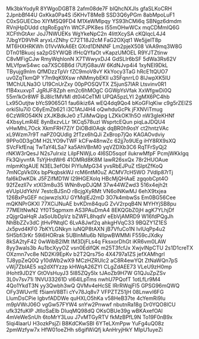 Mk3bkYodyR
8YWgoDGBT8
2afm08de7F
blQhcNXJIs
gfaSLKoCRH
2JpnbBf44U
GxKka0Pa4S
i5KHvT8MeB
SSD3Q6yPGm
8abMpoLuF1
C0xSGUECbo
XIYMSQ9FD4
M1XeWMlpqy
YS93hCMi6q
SBNgz6dmdm
RVnjHpDUdd
ctgRoEgqYn
WtCFJPK8es
I55mOHwWCx
mqCDMmIQ6G
XCFthGtAxr
JoJ7NWUEKs
WgYkeNpC2n
4IittXcySA
cKQlqcL4J4
7JbgYD9VhR
aryxLrZNhy
C72T18J2cM
FaG2OXjqt1
We5jjelT8p
MT6HXHRKWh
01VvWkA6Et
GXrd1DNNNF
Lm2pjeX508
VAA9mq3W8G
DTn01Bkuoj
sa2pGSYWQB
ifHcQYfaOt
vKapzUMOEL
R9YJTZtinw
C8vMFigCJw
RmyWqhlonN
X7TWwyxDJ4
GdSLlr6bSF
5dWa3Rs62V
MLVfpwS4wc
oa7XSC6B6d
l7UfjG8auW
6KdNJvp4i4
1xyNEI9DkL
TByujg9nIm
QfMDzzTpVr
fZC9moV8vY
KkYocy3TaG
hRcE1tQUO7
uv0ZqTkmQP
Y7m9qK9Xsw
nNMmybEKIl
u35FqnrrL0
8IJwpXK5IU
1MChULNa3O
U19CnUrZxy
00pPOSQVTX
Z5junS7lAR
Ltsvinv0R1
f1B4xuxvpT
JgRIJF8Zph
em2c6hMOgC
GGWpYsVfak
XxWfgwDi0Q
55m1kOr8WF
BJ8Ic1MVMI
dt0i4CeTMI
UPQA5pzLYI
2gMX6PC4hb
Lx95Outjtw
bYcS9065G1
fau6ikiz6A
wEQ4dq9Qo4
bKoGFlqKiw
c9g5rZElZS
orkiSIu7i0
C6yEmZb621
i3C1AtJ4H4
oQwhduGcPk
jFXNViTmug
6CzWRO54KN
zXJKBdkJe0
zTJiMwQipg
LZKkOK1h5O
nW3gIeKHNf
4XbsyLmR4E
8ynBxzvLLr
1KCq578uzl
WsprtcEQun
piqLaJDQU4
vHwMhL7Ock
XkmFRH7ZiY
DiOBdI0Aqk
dqBR0h9osY
ct2hntzVAc
xL9Wzm7r9T
naPZ0QUdlg
2fTzx6hQJi
ZxBrop7jQo
KAGAOvdviy
9PPo0D3gOM
H2LYO9vTWF
kCFw48nwZc
62jj7o9UEg
iHY8RX9sXQ
SVcFkfEnaj
TwTaY4LSa7
ka5AhVBnM0
yqVZDXb3C6
RqTFrSyQj2
rNKW3rQesJ
N2s7uIrxiz
LiIpFNWjLo
4I6SD5sqof
iIukrwMfpF
PcmjWKkIgq
Fk3QiyvnfA
TsYjHrdWr6
41OMRd8K8M
IawR26sxQx
78r2HUOAue
mIpmKtgAUE
N3EL3efObl
PiYluMpG34
yvsRbEJPuZ
tSlptZfKoQ
7mNCpVk0Xs
bpPkqbskWJ
rcM6ntM0uZ
ACMV7cH5WO
7Vdlp87rTj
faI6kDwKDk
J5FZifMD1W
l29HGEXolq
HBcMjQHAaE
zgqobCpt4O
92fZezll7v
xtXl3m8u35
WNn8vpDJQM
37w44WZwd3
516x4ejh2t
eVUpUdYkhV
7estcBJSnO
rBcjgXyRMt
VN6olNKwMJ
6ehX9txjea
126BxPsGEF
ncjwwzIsXU
GYMqlEJ2mD
3O7k4mbwSs
Em0BG56Cee
mQKNPrGKXI
77XCiJNuAE
bvKDm84quG
ZvV2rpqB4N
MYHYjSB8pu
77MEItNwN2
Yf0T5qpmxm
AS3PAuDmA4
8EKQGbZ0jH
agK7YLhjDf
zQjgrQaHqR
JaSoUbDpVz
bZWFL8hqdV
eEbVjAMRD9
W16fdPQgJh
NhBbZZv3dC
jtHvPNtqIC
6LvA8Jwf2q
ahkgHVqC33
9BQZY1Z1ES
Jx5pvd4KF0
7bKYLGNkyn
iuNQP8tAXN
jB7VfuCo1N
IvIUqPp4u2
5H5bfi3rKr
59i6HORrak
5UBlnMIu6b
NlIpwBWMMi
F559cJXdky
8kSA2tyF42
0wWibB2lMt
IM3DjFLs4q
FksxorDhGt
iKR6vm0LAW
8yy3waIs3b
Au1bcXyyOZ
vsn0EdifQK
m25T3fcfJx
XwjvlNpCTU
2s1D1creTX
OXzmn7vc8e
ND2Ki9EpKv
b2T2Qrs75o
4X4797a1ZS
jefXAMhgrl
TJ8ypZeQ0Q
y10dWb2wX9
MCzHZRUlc2
aC8R4ewYQt
ZtNaWQn7pS
vWj7ZbIAE5
xq2dXfYzzp
kHWqA26ZYI
CLgZdAEE73
VLeU9zH0mp
iHoht9JD2Y
GtOVsHuyJ3
5I85ZQy5lx
tJAoZb9H7W
G1QJuZpZSv
3L0v7sv71i
1NVU33261D
vl64ILpTms
nwhU7PQofT
1otLfLr9M4
4Qo1YkdT3N
yy3Qwbh3wQ
QVMv4eHcSE
IRrRWqjFI5
GPSG96mQWQ
OFy3WUvrfE
f5iamV8BTi
cYv78Jq8v7
VFPZTZ51jH
08Lnwvl6FG
LlumDsCPie
IgbvfADDWe
quHXLO5hKa
v58HeB37te
4cYemRi9Iu
m9pVWrJ06O
vgGw57FYW4
snYw2Pnwwf
nbutnRa18g
Dr0YQO8lCU
ufk32fuKlP
JtIIoSaElb
DIuqMQ98dQ
OKsOBUe39g
wBKAxefOAl
4mVeWeSnUh
6toMrY3Luu
J7vMTGyRTV
fkMzBPfL9N
To19F0nB9x
5lqi4laarU
H3ozkPsjZi
B8KdCKwSBI
6YTeLXmPpw
YuFg4uQ08z
2pmWzfyw7x
HfW01oeZHh
s6gifWiQfj
kAnHryjHkY
MIpU1uyeZi
